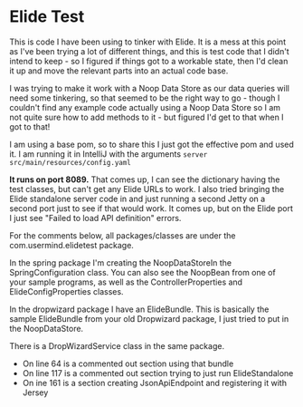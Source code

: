 # Elide Test

This is code I have been using to tinker with Elide. It is a mess at this point as I've been trying a lot of different things, and this is test code that I didn't intend to keep - so I figured if things got to a workable state, then I'd clean it up and move the relevant parts into an actual code base.

I was trying to make it work with a Noop Data Store as our data queries will need some tinkering, so that seemed to be the right way to go - though I couldn't find any example code actually using a Noop Data Store so I am not quite sure how to add methods to it - but figured I'd get to that when I got to that!

I am using a base pom, so to share this I just got the effective pom and used it. I am running it in IntelliJ with the arguments 
```server src/main/resources/config.yaml ```

**It runs on port 8089.** That comes up, I can see the dictionary having the test classes, but can't get any Elide URLs to work. I also tried bringing the Elide standalone server code in and just running a second Jetty on a second port just to see if that would work. It comes up, but on the Elide port I just see "Failed to load API definition" errors.

For the comments below, all packages/classes are under the com.usermind.elidetest package.

In the spring package I'm creating the NoopDataStoreIn the SpringConfiguration class. You can also see the NoopBean from one of your sample programs, as well as the ControllerProperties and ElideConfigProperties classes. 

In the dropwizard package I have an ElideBundle. This is basically the sample ElideBundle from your old Dropwizard package, I just tried to put in the NoopDataStore.

There is a DropWizardService class in the same package. 
 * On line 64 is a commented out section using that bundle
 * On line 117 is a commented out section trying to just run ElideStandalone
 * On ine 161 is a section creating JsonApiEndpoint and registering it with Jersey
 
 

